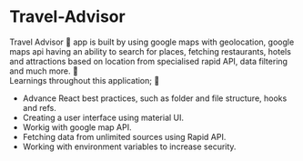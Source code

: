 # Travel-Advisor
Travel Advisor 🚗 app is built by using google maps with geolocation, google maps api having an ability to search for places, fetching restaurants, hotels and attractions based on location from specialised rapid API, data filtering and much more. 🌟 </br>
Learnings throughout this application; 🚀
<ul type="bullet">
<li>Advance React best practices, such as folder and file structure, hooks and refs.</li>
<li>Creating a user interface using material UI.</li>
<li>Workig with google map API.</li>
<li>Fetching data from unlimited sources using Rapid API.</li>
<li> Working with environment variables to increase security. </li> 
</ul>
